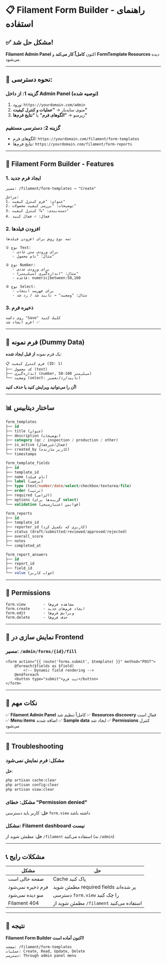 # 📋 Filament Form Builder - راهنمای استفاده

## ✅ مشکل حل شد!

**Filament Admin Panel** اکنون **کامل‌اً کار می‌کند** و **FormTemplate Resources** دیده می‌شود.

---

## 🎯 نحوه دسترسی:

### **گزینه 1: از داخل Admin Panel (توصیه شده)**
1. ورود: `https://yourdomain.com/admin`
2. منوی سایدبار → **"عملیات و کنترل کیفیت"**
3. زیرمنو → **"الگوهای فرم"** یا **"نتایج فرم‌ها"**

### **گزینه 2: دسترسی مستقیم**
- الگوهای فرم: `https://yourdomain.com/filament/form-templates`
- نتایج فرم‌ها: `https://yourdomain.com/filament/form-reports`

---

## 🎨 Filament Form Builder - Features

### **1. ایجاد فرم جدید**
```
مسیر: /filament/form-templates → "Create"

مراحل:
1. عنوان: "فرم کنترل کیفیت"
2. توضیحات: "بررسی کیفیت محصولات"
3. دسته‌بندی: "🔍 کنترل کیفیت"
4. فعال: ✓ فعال کنید
```

### **2. افزودن فیلدها**
```
سه نوع روش برای افزودن فیلدها:

① نوع Text:
   - برای ورودی متن عادی
   - مثال: "نام محصول"

② نوع Number:
   - برای ورودی عددی
   - مثال: "اندازه‌گیری (میلی‌متر)"
   - قاعده: numeric|between:50,100

③ نوع Select:
   - برای فهرست انتخاب
   - مثال: "وضعیت" → تایید شد / رد شد
```

### **3. ذخیره فرم**
```
روی دکمه "Save" کلیک کنید
فرم ایجاد شد! ✅
```

---

## 🧪 فرم نمونه (Dummy Data)

یک فرم نمونه **از قبل ایجاد شده**:

```
📋 فرم کنترل کیفیت (ID: 1)
├── کد محصول (text)
├── اندازه‌گیری (number, 50-100 میلی‌متر)
└── وضعیت (select: تایید/رد/تعمیر)
```

**آن را می‌توانید ویرایش کنید یا حذف کنید!**

---

## 📊 ساختار دیتابیس

```sql
form_templates
├── id
├── title (عنوان)
├── description (توضیحات)
├── category (qc / inspection / production / other)
├── is_active (فعال/غیرفعال)
├── created_by (کاربر سازنده)
└── timestamps

form_template_fields
├── id
├── template_id
├── name (نام فیلد)
├── label (برچسب)
├── type (text/number/date/select/checkbox/textarea/file)
├── order (ترتیب)
├── required (الزامی)
├── options (گزینه‌ها برای select)
└── validation (قوانین اعتبارسنجی)

form_reports
├── id
├── template_id
├── reporter_id (کاربری که تکمیل کرد)
├── status (draft/submitted/reviewed/approved/rejected)
├── overall_score
├── notes
└── completed_at

form_report_answers
├── id
├── report_id
├── field_id
└── value (جواب کاربر)
```

---

## 🔐 Permissions

```
form.view        - مشاهده فرم‌ها
form.create      - ایجاد فرم‌های جدید
form.edit        - ویرایش فرم‌ها
form.delete      - حذف فرم‌ها
```

---

## 📱 نمایش سازی در Frontend

### مسیر: `/admin/forms/{id}/fill`
```blade
<form action="{{ route('forms.submit', $template) }}" method="POST">
    @foreach($fields as $field)
        <!-- Dynamic field rendering -->
    @endforeach
    <button type="submit">ثبت فرم</button>
</form>
```

---

## 🚀 نکات مهم

✅ **Filament Admin Panel** کامل‌اً تنظیم شد
✅ **Resources discovery** فعال است
✅ **Menu items** اضافه شدند
✅ **Sample data** ایجاد شد
✅ **Permissions** کنترل می‌شود

---

## 🔧 Troubleshooting

### مشکل: فرم نمایش نمی‌شود
**حل**: 
```bash
php artisan cache:clear
php artisan config:clear
php artisan view:clear
```

### مشکل: خطای "Permission denied"
**حل**: کاربر باید دسترسی `form.view` داشته باشد

### مشکل: Filament dashboard نیست
**حل**: مطمئن شوید از `/filament` استفاده می‌کنید (نه `/admin`)

---

## 📞 مشکلات رایج

| مشکل | حل |
|-----|-----|
| صفحه خالی است | Cache پاک کنید |
| فرم ذخیره نمی‌شود | مطمئن شوید required fields پر شده‌اند |
| منو دیده نمی‌شود | دسترسی `form.view` را چک کنید |
| Filament 404 | مطمئن شوید از `/filament` استفاده می‌کنید |

---

## 🎉 نتیجه

**Filament Form Builder اکنون آماده است!**

```
صفحه: /filament/form-templates
عملیات: Create, Read, Update, Delete
دسترسی: Through admin panel menu
```

